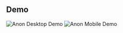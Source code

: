 ## Demo

![Anon Desktop Demo](./website-demo-image/desktop.png "Desktop Demo")
![Anon Mobile Demo](./website-demo-image/mobile.png "Mobile Demo")

